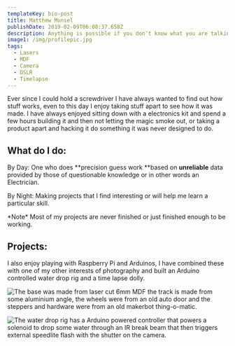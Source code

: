 ```yaml
---
templateKey: bio-post
title: Matthew Munsel
publishDate: 2019-02-09T06:08:37.658Z
description: Anything is possible if you don’t know what you are talking about.
image1: /img/profilepic.jpg
tags:
  - Lasers
  - MDF
  - Camera
  - DSLR
  - Timelapse
---
```

Ever since I could hold a screwdriver I have always wanted to find out how stuff works, even to this day I enjoy taking stuff apart to see how it was made. I have always enjoyed sitting down with a electronics kit and spend a few hours building it and then not letting the magic smoke out, or taking a product apart and hacking it do something it was never designed to do. 

## What do I do:

By Day: One who does **precision guess work **based on **unreliable** data provided by those of questionable knowledge or in other words an Electrician.

By Night: Making projects that I find interesting or will help me learn a particular skill. 

\*Note\* Most of my projects are never finished or just finished enough to be working.

## Projects:

I also enjoy playing with Raspberry Pi  and Arduinos, I have combined these with one of my other interests of photography and built an Arduino controlled  water drop rig and a time lapse dolly.

![The base was made from laser cut 6mm MDF the track is made from some aluminium angle, the wheels were from an old auto door and the steppers and hardware were from an old makerbot thing-o-matic. ](/img/dollyrig.jpg "Camera Dolly")

![The water drop rig has a Arduino powered controller that powers a solenoid to drop some water through an IR break beam that then triggers external speedlite flash with the shutter on the camera. ](/img/waterdrop.jpg "Water Droplet Rig")

